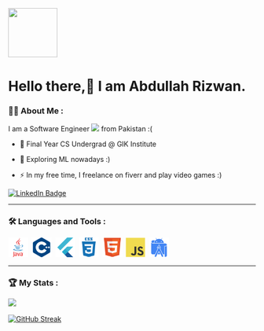 



<div id="header" align="left">
  <img src="https://media.giphy.com/media/BXjqytvu9bKzCUHdzz/giphy.gif" width="100" height = "100" />
</div>

<h1>
  Hello there,👋 I am Abdullah Rizwan.
  </h1>




### :woman_technologist: About Me :

I am a Software Engineer <img src="https://media.giphy.com/media/WUlplcMpOCEmTGBtBW/giphy.gif" width="30"> from Pakistan :(

- :telescope: Final Year CS Undergrad @ GIK Institute 

- :seedling: Exploring ML nowadays :)

- :zap: In my free time, I freelance on fiverr and play video games :)

<div id="badges">
  <a href="https://www.linkedin.com/in/abdullahrizzwan/">
    <img src="https://img.shields.io/badge/LinkedIn-blue?style=for-the-badge&logo=linkedin&logoColor=white" alt="LinkedIn Badge"/>
  </a>
  </div>

---

### :hammer_and_wrench: Languages and Tools :

<div>
  <img src="https://github.com/devicons/devicon/blob/master/icons/java/java-original-wordmark.svg" title="Java" alt="Java" width="40" height="40"/>&nbsp;
   <img src="https://github.com/devicons/devicon/blob/master/icons/cplusplus/cplusplus-plain.svg" title="C++" alt="C++" width="40" height="40"/>&nbsp;
  <img src="https://github.com/devicons/devicon/blob/master/icons/flutter/flutter-original.svg" title="Flutter" alt="Flutter" width="40" height="40"/>&nbsp;
  <img src="https://github.com/devicons/devicon/blob/master/icons/css3/css3-plain-wordmark.svg"  title="CSS3" alt="CSS" width="40" height="40"/>&nbsp;
  <img src="https://github.com/devicons/devicon/blob/master/icons/html5/html5-original.svg" title="HTML5" alt="HTML" width="40" height="40"/>&nbsp;
  <img src="https://github.com/devicons/devicon/blob/master/icons/javascript/javascript-original.svg" title="JavaScript" alt="JavaScript" width="40" height="40"/>&nbsp;
  <img src="https://github.com/devicons/devicon/blob/master/icons/androidstudio/androidstudio-plain.svg" title="Android Studio"  alt="Android" width="40" height="40"/>&nbsp;
</div>




---




### 🏆 My Stats :

<a href="https://github.com/abdullahrizwan649/github-profile-trophy"></a>
<a href="https://github.com/abdullahrizwan649/github-profile-trophy">
  <img width=800 src="https://github-profile-trophy.vercel.app/?username=ryo-ma&column=8&theme=gruvbox&no-frame=true"/>
</a>

[![GitHub Streak](http://github-readme-streak-stats.herokuapp.com?user=abdullahrizwan649&theme=dark&background=000000)](https://git.io/streak-stats)



<img src="https://komarev.com/ghpvc/?username=abdullahrizwan649&style=flat-square&color=blue" alt=""/>
